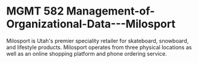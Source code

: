 # MGMT 582 Management-of-Organizational-Data---Milosport
Milosport is Utah's premier speciality retailer for skateboard, snowboard, and lifestyle products.
Milosport operates from three physical locations as well as an online shopping platform and phone ordering service.
